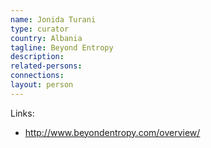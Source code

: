 ```yaml
---
name: Jonida Turani
type: curator
country: Albania
tagline: Beyond Entropy
description:
related-persons:
connections:
layout: person
---
```

Links:
* <http://www.beyondentropy.com/overview/>
